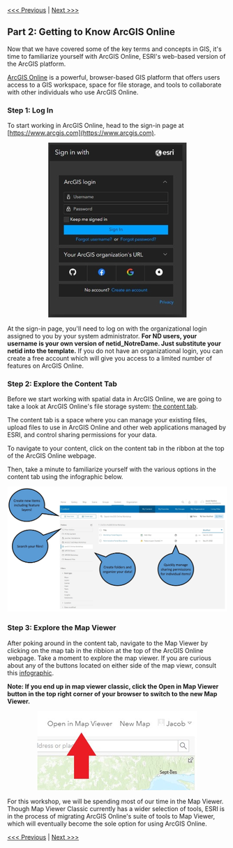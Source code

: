 [<<< Previous](https://github.com/jacobmswisher/ArcGIS-Online/blob/main/Sections/Part%201%20-%20Geographic%20Information%20Systems%20-%20An%20Overview.md) | [Next >>>](https://github.com/jacobmswisher/ArcGIS-Online/blob/main/Sections/Part%203%20-%20Gathering%20Spatial%20Data.md)  

## Part 2: Getting to Know ArcGIS Online

Now that we have covered some of the key terms and concepts in GIS, it's time to familiarize yourself with ArcGIS Online, ESRI's web-based version of the ArcGIS platform.

[ArcGIS Online](https://www.arcgis.com) is a powerful, browser-based GIS platform that offers users access to a GIS workspace, space for file storage, and tools to collaborate with other individuals who use ArcGIS Online.

### Step 1: Log In

To start working in ArcGIS Online, head to the sign-in page at [https://www.arcgis.com](https://www.arcgis.com).

<p align="center">
  <img src="https://github.com/jacobmswisher/images/blob/main/ArcGIS%20Online/Figure%204.JPG">
</p>

At the sign-in page, you'll need to log on with the organizational login assigned to you by your system administrator. **For ND users, your username is your own version of netid_NotreDame. Just substitute your netid into the template.** If you do not have an organizational login, you can create a free account which will give you access to a limited number of features on ArcGIS Online.

### Step 2: Explore the Content Tab

Before we start working with spatial data in ArcGIS Online, we are going to take a look at ArcGIS Online's file storage system: [the content tab](https://www.arcgis.com/home/content.html).

The content tab is a space where you can manage your existing files, upload files to use in ArcGIS Online and other web applications managed by ESRI, and control sharing permissions for your data.

To navigate to your content, click on the content tab in the ribbon at the top of the ArcGIS Online webpage.

Then, take a minute to familiarize yourself with the various options in the content tab using the infographic below.

<p align="center">
  <img src="https://github.com/jacobmswisher/images/blob/main/ArcGIS%20Online/Figure%206.JPG">
</p>

### Step 3: Explore the Map Viewer

After poking around in the content tab, navigate to the Map Viewer by clicking on the map tab in the ribbion at the top of the ArcGIS Online webpage. Take a moment to explore the map viewer. If you are curious about any of the buttons located on either side of the map viewr, consult this [infographic](https://raw.githubusercontent.com/jacobmswisher/images/main/ArcGIS%20Online/Figure%207.JPG?token=GHSAT0AAAAAABZUMUPASI7TNOZAPCCN4DACYZ7PPPQ).

**Note: If you end up in map viewer classic, click the Open in Map Viewer button in the top right corner of your browser to switch to the new Map Viewer.**

<p align="center">
  <img src="https://github.com/jacobmswisher/images/blob/main/ArcGIS%20Online/Figure%208.jpg">
</p>

For this workshop, we will be spending most of our time in the Map Viewer. Though Map Viewer Classic currently has a wider selection of tools, ESRI is in the process of migrating ArcGIS Online's suite of tools to Map Viewer, which will eventually become the sole option for using ArcGIS Online.

[<<< Previous](https://github.com/jacobmswisher/ArcGIS-Online/blob/main/Sections/Part%201%20-%20Geographic%20Information%20Systems%20-%20An%20Overview.md) | [Next >>>](https://github.com/jacobmswisher/ArcGIS-Online/blob/main/Sections/Part%203%20-%20Gathering%20Spatial%20Data.md)  